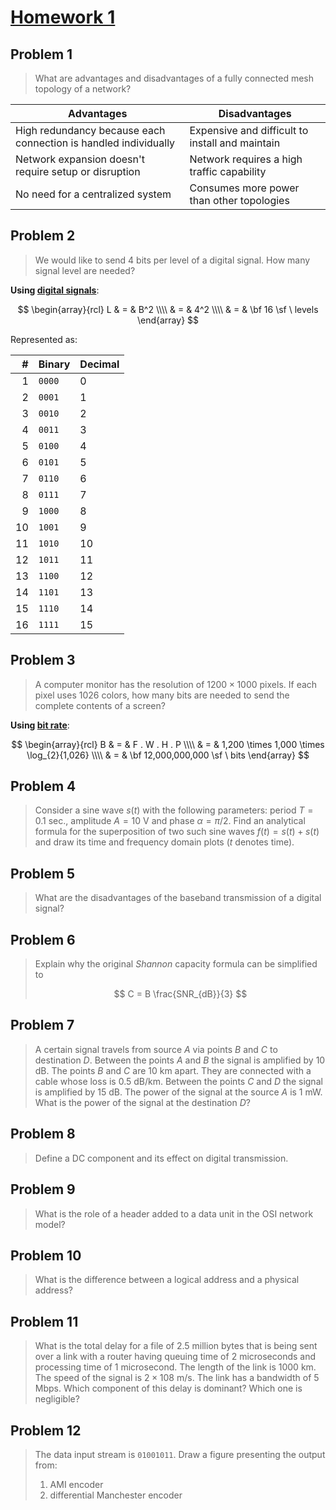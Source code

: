 <!-- hotfix: KaTeX -->
<!-- https://github.com/yzane/vscode-markdown-pdf/issues/21/ -->
<script type="text/javascript" src="http://cdn.mathjax.org/mathjax/latest/MathJax.js?config=TeX-AMS-MML_HTMLorMML"></script>
<script type="text/x-mathjax-config">MathJax.Hub.Config({ tex2jax: { inlineMath: [['$', '$']] }, messageStyle: 'none' });</script>

# [Homework 1](https://github.com/hendraanggrian/IIT-CS455/blob/assets/assignments/hw1.pdf)

## Problem 1

> What are advantages and disadvantages of a fully connected mesh topology of a
  network?

| Advantages | Disadvantages |
| --- | --- |
| High redundancy because each connection is handled individually | Expensive and difficult to install and maintain |
| Network expansion doesn't require setup or disruption | Network requires a high traffic capability |
| No need for a centralized system | Consumes more power than other topologies |

## Problem 2

> We would like to send 4 bits per level of a digital signal. How many signal
  level are needed?

**Using [digital signals](https://github.com/hendraanggrian/IIT-CS455/blob/main/signal.md#digital-signals)**:

$$
\begin{array}{rcl}
  L & = & B^2 \\\\
  & = & 4^2 \\\\
  & = & \bf 16 \sf \ levels
\end{array}
$$

Represented as:

| # | Binary | Decimal |
| ---: | --- | --- |
| 1 | `0000` | 0 |
| 2 | `0001` | 1 |
| 3 | `0010` | 2 |
| 4 | `0011` | 3 |
| 5 | `0100` | 4 |
| 6 | `0101` | 5 |
| 7 | `0110` | 6 |
| 8 | `0111` | 7 |
| 9 | `1000` | 8 |
| 10 | `1001` | 9 |
| 11 | `1010` | 10 |
| 12 | `1011` | 11 |
| 13 | `1100` | 12 |
| 14 | `1101` | 13 |
| 15 | `1110` | 14 |
| 16 | `1111` | 15 |

## Problem 3

> A computer monitor has the resolution of $1200 \times 1000$ pixels. If each
  pixel uses $1026$ colors, how many bits are needed to send the complete
  contents of a screen?

**Using [bit rate](https://github.com/hendraanggrian/IIT-CS455/blob/main/signal.md#bit-rate)**:

$$
\begin{array}{rcl}
  B & = & F . W . H . P \\\\
  & = & 1,200 \times 1,000 \times \log_{2}{1,026} \\\\
  & = & \bf 12,000,000,000 \sf \ bits
\end{array}
$$

## Problem 4

> Consider a sine wave $s(t)$ with the following parameters: period $T=0.1$
  sec., amplitude $A=10$ V and phase $\alpha=\pi/2$. Find an analytical formula
  for the superposition of two such sine waves $f(t) = s(t) + s(t)$ and draw its
  time and frequency domain plots ($t$ denotes time).



## Problem 5

> What are the disadvantages of the baseband transmission of a digital signal?



## Problem 6

> Explain why the original *Shannon* capacity formula can be simplified to
>
> $$
    C = B \frac{SNR_{dB}}{3}
  $$



## Problem 7

> A certain signal travels from source $A$ via points $B$ and $C$ to
  destination $D$. Between the points $A$ and $B$ the signal is amplified
  by $10$ dB. The points $B$ and $C$ are $10$ km apart. They are connected with
  a cable whose loss is $0.5$ dB/km. Between the points $C$ and $D$ the signal
  is amplified by $15$ dB. The power of the signal at the source $A$ is $1$ mW.
  What is the power of the signal at the destination $D$?



## Problem 8

> Define a DC component and its effect on digital transmission.



## Problem 9

> What is the role of a header added to a data unit in the OSI network model?



## Problem 10

> What is the difference between a logical address and a physical address?



## Problem 11

> What is the total delay for a file of $2.5$ million bytes that is being sent
  over a link with a router having queuing time of $2$ microseconds and
  processing time of $1$ microsecond. The length of the link is $1000$ km. The
  speed of the signal is $2 \times 108$ m/s. The link has a bandwidth of $5$
  Mbps. Which component of this delay is dominant? Which one is negligible?



## Problem 12

> The data input stream is `01001011`. Draw a figure presenting the output from:
>
> 1. AMI encoder
> 2. differential Manchester encoder


